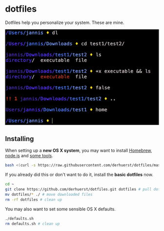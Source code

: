 # dotfiles

Dotfiles help you personalize your system. These are mine.

![demo](demo.png)

## Installing

When setting up a **new OS X system**, you may want to install [Homebrew](https://brew.sh/), [node.js](https://nodejs.org/) and [some tools](bootstrap.sh).

```bash
bash <(curl -s https://raw.githubusercontent.com/derhuerst/dotfiles/master/bootstrap.sh)
```

If you already did this or don't want to do it, install the **basic dotfiles** now.

```bash
cd ~
git clone https://github.com/derhuerst/dotfiles.git dotfiles # pull dotfiles
mv dotfiles/* ./ # move downloaded files
rm -rf dotfiles # clean up
```

You may also want to set some sensible OS X defaults.

```bash
./defaults.sh
rm defaults.sh # clean up
```
